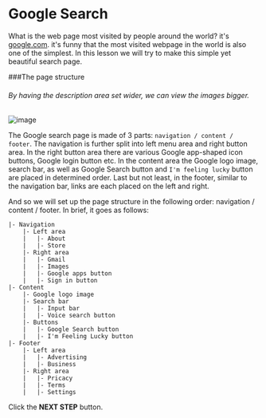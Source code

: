 # Google Search
What is the web page most visited by people around the world? it's [google.com](https://google.com). it's funny that the most visited webpage in the world is also one of the simplest. In this lesson we will try to make this simple yet beautiful search page. 



###The page structure 
###### By having the description area set wider, we can view the images bigger. 
![image](https://res.cloudinary.com/dyiqg9qhi/image/upload/v1532609842/wire/img-wire-08.jpg)

The Google search page is made of 3 parts: `navigation / content / footer`. The navigation is further split into left menu area and right button area. In the right button area there are various Google app-shaped icon buttons, Google login button etc. In the content area the Google logo image, search bar, as well as Google Search button and `I'm feeling lucky` button are placed in determined order. Last but not least, in the footer, similar to the navigation bar, links are each placed on the left and right. 

And so we will set up the page structure in the following order: navigation / content / footer. In brief, it goes as follows: 

```
|- Navigation
    |- Left area
    |   |- About    
    |   |- Store
    |- Right area
    |   |- Gmail
    |   |- Images
    |   |- Google apps button
    |   |- Sign in button
|- Content
    |- Google logo image
    |- Search bar
    |   |- Input bar
    |   |- Voice search button
    |- Buttons
    |   |- Google Search button
    |   |- I'm Feeling Lucky button
|- Footer
    |- Left area
    |   |- Advertising
    |   |- Business
    |- Right area
    |   |- Pricacy
    |   |- Terms
    |   |- Settings
```





Click the **NEXT STEP** button.
